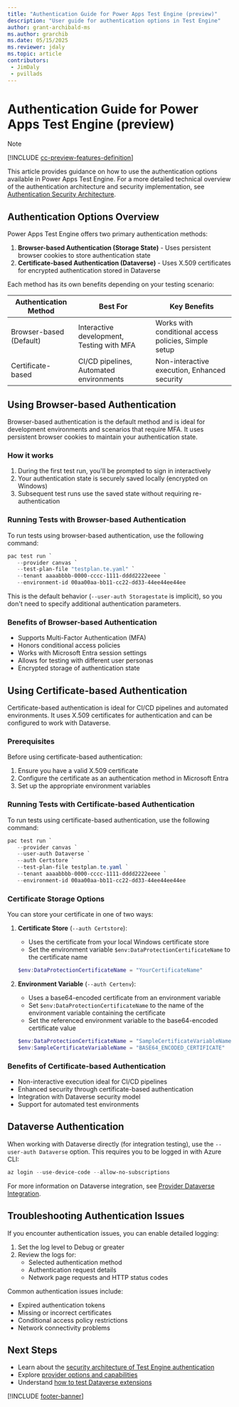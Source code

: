 ```yaml
---
title: "Authentication Guide for Power Apps Test Engine (preview)"
description: "User guide for authentication options in Test Engine"
author: grant-archibald-ms
ms.author: grarchib
ms.date: 05/15/2025
ms.reviewer: jdaly
ms.topic: article
contributors:
 - JimDaly
 - pvillads
---
```


# Authentication Guide for Power Apps Test Engine (preview)

> [!NOTE]
> [!INCLUDE [cc-preview-features-definition](../includes/cc-preview-features-definition.md)]

This article provides guidance on how to use the authentication options available in Power Apps Test Engine. For a more detailed technical overview of the authentication architecture and security implementation, see [Authentication Security Architecture](./authentication-security.md).

## Authentication Options Overview

Power Apps Test Engine offers two primary authentication methods:

1. **Browser-based Authentication (Storage State)** - Uses persistent browser cookies to store authentication state
2. **Certificate-based Authentication (Dataverse)** - Uses X.509 certificates for encrypted authentication stored in Dataverse

Each method has its own benefits depending on your testing scenario:

| Authentication Method | Best For | Key Benefits |
|----------------------|----------|-------------|
| Browser-based (Default) | Interactive development, Testing with MFA | Works with conditional access policies, Simple setup |
| Certificate-based | CI/CD pipelines, Automated environments | Non-interactive execution, Enhanced security |

## Using Browser-based Authentication

Browser-based authentication is the default method and is ideal for development environments and scenarios that require MFA. It uses persistent browser cookies to maintain your authentication state.

### How it works

1. During the first test run, you'll be prompted to sign in interactively
2. Your authentication state is securely saved locally (encrypted on Windows)
3. Subsequent test runs use the saved state without requiring re-authentication

### Running Tests with Browser-based Authentication

To run tests using browser-based authentication, use the following command:

```powershell
pac test run `
   --provider canvas `
   --test-plan-file "testplan.te.yaml" `
   --tenant aaaabbbb-0000-cccc-1111-dddd2222eeee `
   --environment-id 00aa00aa-bb11-cc22-dd33-44ee44ee44ee
```

This is the default behavior (`--user-auth Storagestate` is implicit), so you don't need to specify additional authentication parameters.

### Benefits of Browser-based Authentication

- Supports Multi-Factor Authentication (MFA)
- Honors conditional access policies
- Works with Microsoft Entra session settings
- Allows for testing with different user personas
- Encrypted storage of authentication state

## Using Certificate-based Authentication

Certificate-based authentication is ideal for CI/CD pipelines and automated environments. It uses X.509 certificates for authentication and can be configured to work with Dataverse.

### Prerequisites

Before using certificate-based authentication:

1. Ensure you have a valid X.509 certificate
2. Configure the certificate as an authentication method in Microsoft Entra
3. Set up the appropriate environment variables

### Running Tests with Certificate-based Authentication

To run tests using certificate-based authentication, use the following command:

```powershell
pac test run `
   --provider canvas `
   --user-auth Dataverse `
   --auth Certstore `
   --test-plan-file testplan.te.yaml `
   --tenant aaaabbbb-0000-cccc-1111-dddd2222eeee `
   --environment-id 00aa00aa-bb11-cc22-dd33-44ee44ee44ee
```

### Certificate Storage Options

You can store your certificate in one of two ways:

1. **Certificate Store** (`--auth Certstore`):
   - Uses the certificate from your local Windows certificate store
   - Set the environment variable `$env:DataProtectionCertificateName` to the certificate name

   ```powershell
   $env:DataProtectionCertificateName = "YourCertificateName"
   ```

2. **Environment Variable** (`--auth Certenv`):
   - Uses a base64-encoded certificate from an environment variable
   - Set `$env:DataProtectionCertificateName` to the name of the environment variable containing the certificate
   - Set the referenced environment variable to the base64-encoded certificate value

   ```powershell
   $env:DataProtectionCertificateName = "SampleCertificateVariableName"
   $env:SampleCertificateVariableName = "BASE64_ENCODED_CERTIFICATE"
   ```

### Benefits of Certificate-based Authentication

- Non-interactive execution ideal for CI/CD pipelines
- Enhanced security through certificate-based authentication
- Integration with Dataverse security model
- Support for automated test environments

## Dataverse Authentication

When working with Dataverse directly (for integration testing), use the `--user-auth Dataverse` option. This requires you to be logged in with Azure CLI:

```powershell
az login --use-device-code --allow-no-subscriptions
```

For more information on Dataverse integration, see [Provider Dataverse Integration](./providers.md#provider-dataverse-integration).

## Troubleshooting Authentication Issues

If you encounter authentication issues, you can enable detailed logging:

1. Set the log level to Debug or greater
2. Review the logs for:
   - Selected authentication method
   - Authentication request details
   - Network page requests and HTTP status codes

Common authentication issues include:

- Expired authentication tokens
- Missing or incorrect certificates
- Conditional access policy restrictions
- Network connectivity problems

## Next Steps

- Learn about the [security architecture of Test Engine authentication](./authentication-security.md)
- Explore [provider options and capabilities](./providers.md)
- Understand [how to test Dataverse extensions](./dataverse.md)

[!INCLUDE [footer-banner](../includes/footer-banner.md)]
